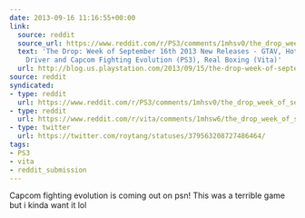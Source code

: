 ```yaml
---
date: 2013-09-16 11:16:55+00:00
link:
  source: reddit
  source_url: https://www.reddit.com/r/PS3/comments/1mhsv0/the_drop_week_of_september_16th_2013_new_releases/
  text: 'The Drop: Week of September 16th 2013 New Releases - GTAV, Hot Wheels Best
    Driver and Capcom Fighting Evolution (PS3), Real Boxing (Vita)'
  url: http://blog.us.playstation.com/2013/09/15/the-drop-week-of-september-16th-2013-new-releases/
source: reddit
syndicated:
- type: reddit
  url: https://www.reddit.com/r/PS3/comments/1mhsv0/the_drop_week_of_september_16th_2013_new_releases/
- type: reddit
  url: https://www.reddit.com/r/vita/comments/1mhsw6/the_drop_week_of_september_16th_2013_new_releases/
- type: twitter
  url: https://twitter.com/roytang/statuses/379563208727486464/
tags:
- PS3
- vita
- reddit_submission
---
```


Capcom fighting evolution is coming out on psn! This was a terrible game but i kinda want it lol